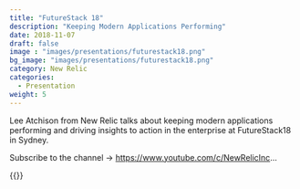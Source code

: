 ```yaml
---
title: "FutureStack 18"
description: "Keeping Modern Applications Performing"
date: 2018-11-07
draft: false
image : "images/presentations/futurestack18.png"
bg_image: "images/presentations/futurestack18.png"
category: New Relic
categories:
  - Presentation
weight: 5
---
```


Lee Atchison from New Relic talks about keeping modern applications performing and driving insights to action in the enterprise at FutureStack18 in Sydney.

Subscribe to the channel → https://www.youtube.com/c/NewRelicInc...

{{<youtube hvr6_VneP7c>}}
